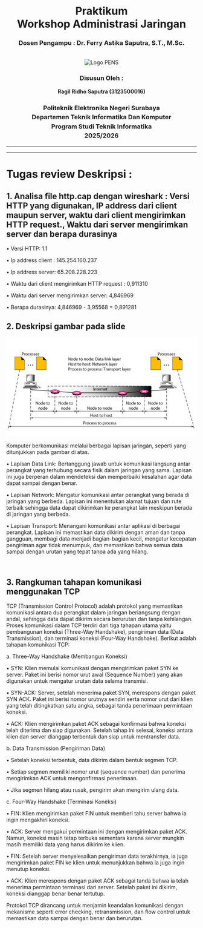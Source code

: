 <div align="center">
  <h1 class="text-align: center;font-weight: bold">Praktikum <br>Workshop Administrasi Jaringan</h1>
  <h3 class="text-align: center;">Dosen Pengampu : Dr. Ferry Astika Saputra, S.T., M.Sc.</h3>
</div>
<br />
<div align="center">
  <img src="https://upload.wikimedia.org/wikipedia/id/4/44/Logo_PENS.png" alt="Logo PENS">
  <h3 style="text-align: center;">Disusun Oleh : </h3>
  <p style="text-align: center;">
    <strong>Ragil Ridho Saputra (3123500016)</strong><br>
  </p>

<h3 style="text-align: center;line-height: 1.5">Politeknik Elektronika Negeri Surabaya<br>Departemen Teknik Informatika Dan Komputer<br>Program Studi Teknik Informatika<br>2025/2026</h3>
  <hr><hr>
</div>

# Tugas review Deskripsi : 
## 1.	Analisa file http.cap dengan wireshark : Versi HTTP yang digunakan, IP address dari client maupun server, waktu dari client mengirimkan HTTP request., Waktu dari server mengirimkan server dan berapa durasinya 

•   Versi HTTP: 1.1

•	Ip address client : 145.254.160.237

•	Ip address server: 65.208.228.223

•	Waktu dari client mengirimkan HTTP request : 0,911310

•	Waktu dari server mengirimkan server: 4,846969

•	Berapa durasinya: 4,846969 - 3,95568 = 0,891281
 
## 2.	Deskripsi gambar pada slide 
 
![screenshot](assets/komunikasi-antar-komputer.png)

Komputer berkomunikasi melalui berbagai lapisan jaringan, seperti yang ditunjukkan pada gambar di atas.

•	Lapisan Data Link: Bertanggung jawab untuk komunikasi langsung antar perangkat 
yang terhubung secara fisik dalam jaringan yang sama. Lapisan ini juga berperan 
dalam mendeteksi dan memperbaiki kesalahan agar data dapat sampai dengan benar.

•	Lapisan Network: Mengatur komunikasi antar perangkat yang berada di jaringan 
yang berbeda. Lapisan ini menentukan alamat tujuan dan rute terbaik sehingga data 
dapat dikirimkan ke perangkat lain meskipun berada di jaringan yang berbeda. 

•	Lapisan Transport: Menangani komunikasi antar aplikasi di berbagai perangkat. 
Lapisan ini memastikan data dikirim dengan aman dan tanpa gangguan, membagi data 
menjadi bagian-bagian kecil, mengatur kecepatan pengiriman agar tidak menumpuk, 
dan memastikan bahwa semua data sampai dengan urutan yang tepat tanpa ada yang 
hilang. 


 
## 3.	Rangkuman tahapan komunikasi menggunakan TCP

TCP (Transmission Control Protocol) adalah protokol yang memastikan komunikasi 
antara dua perangkat dalam jaringan berlangsung dengan andal, sehingga data dapat 
dikirim secara berurutan dan tanpa kehilangan. Proses komunikasi dalam TCP terdiri dari 
tiga tahapan utama yaitu pembangunan koneksi (Three-Way Handshake), pengiriman 
data (Data Transmission), dan terminasi koneksi (Four-Way Handshake). Berikut adalah 
tahapan komunikasi TCP:

a. Three-Way Handshake (Membangun Koneksi) 

• SYN: Klien memulai komunikasi dengan mengirimkan paket SYN ke server. Paket 
ini berisi nomor urut awal (Sequence Number) yang akan digunakan untuk mengatur 
urutan data selama transmisi. 

• SYN-ACK: Server, setelah menerima paket SYN, merespons dengan paket SYN
ACK. Paket ini berisi nomor urutnya sendiri serta nomor urut dari klien yang telah 
ditingkatkan satu angka, sebagai tanda penerimaan permintaan koneksi. 

• ACK: Klien mengirimkan paket ACK sebagai konfirmasi bahwa koneksi telah 
diterima dan siap digunakan. Setelah tahap ini selesai, koneksi antara klien dan server 
dianggap terbentuk dan siap untuk mentransfer data.

b. Data Transmission (Pengiriman Data) 

• Setelah koneksi terbentuk, data dikirim dalam bentuk segmen TCP. 

• Setiap segmen memiliki nomor urut (sequence number) dan penerima 
mengirimkan ACK untuk mengonfirmasi penerimaan. 

• Jika segmen hilang atau rusak, pengirim akan mengirim ulang data.

c. Four-Way Handshake (Terminasi Koneksi) 

• FIN: Klien mengirimkan paket FIN untuk memberi tahu server bahwa ia ingin 
mengakhiri koneksi. 

• ACK: Server mengakui permintaan ini dengan mengirimkan paket ACK. Namun, 
koneksi masih tetap terbuka sementara karena server mungkin masih memiliki data 
yang harus dikirim ke klien. 

• FIN: Setelah server menyelesaikan pengiriman data terakhirnya, ia juga mengirimkan 
paket FIN ke klien untuk menunjukkan bahwa ia juga ingin menutup koneksi. 

• ACK: Klien merespons dengan paket ACK sebagai tanda bahwa ia telah menerima 
permintaan terminasi dari server. Setelah paket ini dikirim, koneksi dianggap benar
benar tertutup.

Protokol TCP dirancang untuk menjamin keandalan komunikasi dengan mekanisme seperti 
error checking, retransmission, dan flow control untuk memastikan data sampai dengan 
benar dan berurutan.
